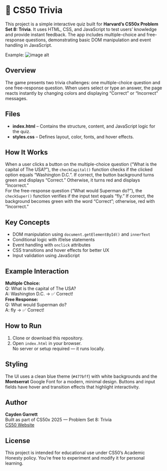 # 🧠 CS50 Trivia
This project is a simple interactive quiz built for **Harvard’s CS50x Problem Set 8: Trivia**. It uses HTML, CSS, and JavaScript to test users’ knowledge and provide instant feedback. The app includes multiple-choice and free-response questions, demonstrating basic DOM manipulation and event handling in JavaScript. <br>

Example:
![image alt](https://cs50.harvard.edu/x/psets/8/trivia/questions.png)

## Overview
The game presents two trivia challenges: one multiple-choice question and one free-response question. When users select or type an answer, the page reacts instantly by changing colors and displaying “Correct” or “Incorrect” messages.

## Files
- **index.html** – Contains the structure, content, and JavaScript logic for the quiz.
- **styles.css** – Defines layout, color, fonts, and hover effects.

## How It Works
When a user clicks a button on the multiple-choice question (“What is the capital of The USA?”), the `checkCapital()` function checks if the clicked option equals “Washington D.C.”. If correct, the button background turns green and displays “Correct.” Otherwise, it turns red and displays “Incorrect.”  
For the free-response question (“What would Superman do?”), the `checkSuper()` function verifies if the input text equals “fly.” If correct, the background becomes green with the word “Correct”; otherwise, red with “Incorrect.”

## Key Concepts
- DOM manipulation using `document.getElementById()` and `innerText`
- Conditional logic with if/else statements
- Event handling with `onclick` attributes
- CSS transitions and hover effects for better UX
- Input validation using JavaScript

## Example Interaction
**Multiple Choice:**  
Q: What is the capital of The USA?  
A: Washington D.C. → ✅ Correct!  
**Free Response:**  
Q: What would Superman do?  
A: fly → ✅ Correct!

## How to Run
1. Clone or download this repository.  
2. Open `index.html` in your browser.  
No server or setup required — it runs locally.

## Styling
The UI uses a clean blue theme (`#477bff`) with white backgrounds and the **Montserrat** Google Font for a modern, minimal design. Buttons and input fields have hover and transition effects that highlight interactivity.

## Author
**Cayden Garrett**  
Built as part of CS50x 2025 — Problem Set 8: Trivia  
[CS50 Website](https://cs50.harvard.edu/x)

## License
This project is intended for educational use under CS50’s Academic Honesty policy. You’re free to experiment and modify it for personal learning.
